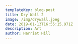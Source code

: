 ```yaml
---
templateKey: blog-post
title: Dry Wall 2
image: /img/drywall.jpeg
date: 2019-01-13T16:55:15.971Z
description: Art
author: Harriet Hill
---
```


